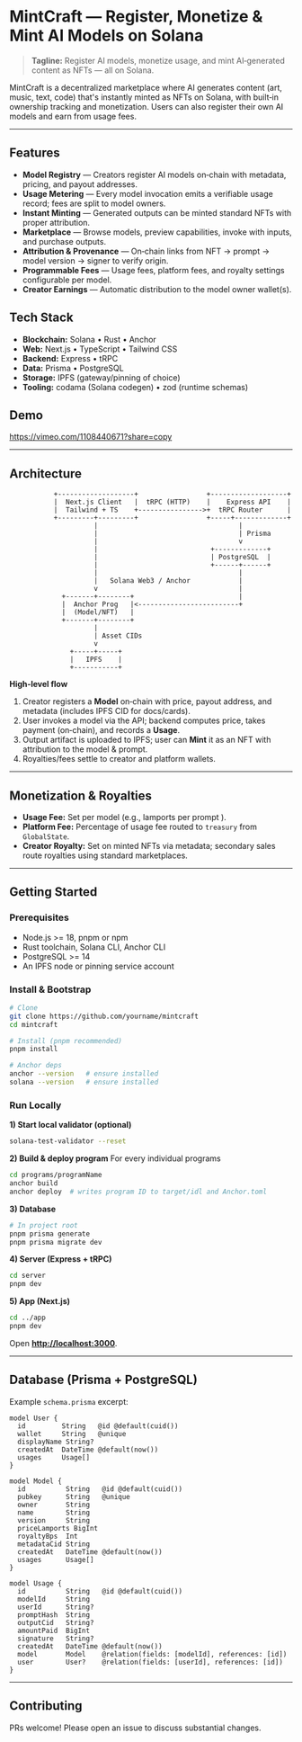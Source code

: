 # MintCraft — Register, Monetize & Mint AI Models on Solana

> **Tagline:** Register AI models, monetize usage, and mint AI‑generated content as NFTs — all on Solana.

MintCraft is a decentralized marketplace where AI generates content (art, music, text, code) that's instantly minted as NFTs on Solana, with built‑in ownership tracking and monetization. Users can also register their own AI models and earn from usage fees.

---


## Features

* **Model Registry** — Creators register AI models on‑chain with metadata, pricing, and payout addresses.
* **Usage Metering** — Every model invocation emits a verifiable usage record; fees are split to model owners.
* **Instant Minting** — Generated outputs can be minted standard NFTs with proper attribution.
* **Marketplace** — Browse models, preview capabilities, invoke with inputs, and purchase outputs.
* **Attribution & Provenance** — On‑chain links from NFT → prompt → model version → signer to verify origin.
* **Programmable Fees** — Usage fees, platform fees, and royalty settings configurable per model.
* **Creator Earnings** — Automatic distribution to the model owner wallet(s).

## Tech Stack

* **Blockchain:** Solana • Rust • Anchor
* **Web:** Next.js • TypeScript • Tailwind CSS
* **Backend:** Express • tRPC
* **Data:** Prisma • PostgreSQL
* **Storage:** IPFS (gateway/pinning of choice)
* **Tooling:** codama (Solana codegen) • zod (runtime schemas)

## Demo 
https://vimeo.com/1108440671?share=copy

---

## Architecture

```
           +-------------------+                 +-------------------+
           |  Next.js Client   |  tRPC (HTTP)    |    Express API    |
           |  Tailwind + TS    +---------------->+  tRPC Router      |
           +---------+---------+                 +-----+-------------+
                     |                                   |
                     |                                   | Prisma
                     |                                   v
                     |                            +-------------+
                     |                            | PostgreSQL  |
                     |                            +------+------+
                     |                                   |
                     |   Solana Web3 / Anchor            |
                     v                                   |
             +-------+--------+                          |
             |  Anchor Prog   |<-------------------------+
             |  (Model/NFT)   |
             +-------+--------+
                     |
                     | Asset CIDs
                     v
               +-----+-----+
               |   IPFS    |
               +-----------+
```

**High‑level flow**

1. Creator registers a **Model** on‑chain with price, payout address, and metadata (includes IPFS CID for docs/cards).
2. User invokes a model via the API; backend computes price, takes payment (on‑chain), and records a **Usage**.
3. Output artifact is uploaded to IPFS; user can **Mint** it as an NFT with attribution to the model & prompt.
4. Royalties/fees settle to creator and platform wallets.

---

## Monetization & Royalties

* **Usage Fee:** Set per model (e.g., lamports per prompt ).
* **Platform Fee:** Percentage of usage fee routed to `treasury` from `GlobalState`.
* **Creator Royalty:** Set on minted NFTs via metadata; secondary sales route royalties using standard marketplaces.

---

## Getting Started

### Prerequisites

* Node.js >= 18, pnpm or npm
* Rust toolchain, Solana CLI, Anchor CLI
* PostgreSQL >= 14
* An IPFS node or pinning service account


### Install & Bootstrap

```bash
# Clone
git clone https://github.com/yourname/mintcraft
cd mintcraft

# Install (pnpm recommended)
pnpm install

# Anchor deps
anchor --version   # ensure installed
solana --version   # ensure installed
```

### Run Locally

**1) Start local validator (optional)**

```bash
solana-test-validator --reset
```

**2) Build & deploy program**
For every individual programs 
```bash
cd programs/programName
anchor build
anchor deploy  # writes program ID to target/idl and Anchor.toml
```

**3) Database**

```bash
# In project root
pnpm prisma generate
pnpm prisma migrate dev
```

**4) Server (Express + tRPC)**

```bash
cd server
pnpm dev
```

**5) App (Next.js)**

```bash
cd ../app
pnpm dev
```

Open **[http://localhost:3000](http://localhost:3000)**.

---

## Database (Prisma + PostgreSQL)

Example `schema.prisma` excerpt:

```prisma
model User {
  id         String   @id @default(cuid())
  wallet     String   @unique
  displayName String?
  createdAt  DateTime @default(now())
  usages     Usage[]
}

model Model {
  id          String   @id @default(cuid())
  pubkey      String   @unique
  owner       String
  name        String
  version     String
  priceLamports BigInt
  royaltyBps  Int
  metadataCid String
  createdAt   DateTime @default(now())
  usages      Usage[]
}

model Usage {
  id          String   @id @default(cuid())
  modelId     String
  userId      String?
  promptHash  String
  outputCid   String?
  amountPaid  BigInt
  signature   String?
  createdAt   DateTime @default(now())
  model       Model    @relation(fields: [modelId], references: [id])
  user        User?    @relation(fields: [userId], references: [id])
}
```

---

## Contributing

PRs welcome! Please open an issue to discuss substantial changes.
